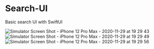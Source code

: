 # Search-UI
Basic search UI with SwiftUI

![Simulator Screen Shot - iPhone 12 Pro Max - 2020-11-29 at 19 29 43](https://user-images.githubusercontent.com/28627198/100539390-7cbb1880-3279-11eb-8fc5-d71173976364.png)
![Simulator Screen Shot - iPhone 12 Pro Max - 2020-11-29 at 19 29 49](https://user-images.githubusercontent.com/28627198/100539392-7f1d7280-3279-11eb-8674-fe48759004d2.png)
![Simulator Screen Shot - iPhone 12 Pro Max - 2020-11-29 at 19 29 56](https://user-images.githubusercontent.com/28627198/100539394-804e9f80-3279-11eb-8334-f126c780d53d.png)
